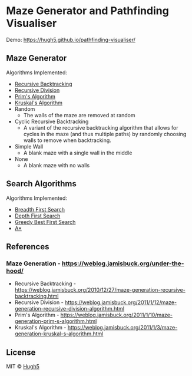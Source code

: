 # Maze Generator and Pathfinding Visualiser

Demo: https://hugh5.github.io/pathfinding-visualiser/

## Maze Generator

Algorithms Implemented:

-   [Recursive Backtracking](https://weblog.jamisbuck.org/2010/12/27/maze-generation-recursive-backtracking.html)
-   [Recursive Division](https://weblog.jamisbuck.org/2011/1/12/maze-generation-recursive-division-algorithm.html)
-   [Prim's Algorithm](https://weblog.jamisbuck.org/2011/1/10/maze-generation-prim-s-algorithm.html)
-   [Kruskal's Algorithm](https://weblog.jamisbuck.org/2011/1/3/maze-generation-kruskal-s-algorithm.html)
-   Random
    -   The walls of the maze are removed at random
-   Cyclic Recursive Backtracking
    -   A variant of the recursive backtracking algorithm that allows for cycles in the maze (and thus multiple paths) by randomly choosing walls to remove when backtracking.
-   Simple Wall
    -   A blank maze with a single wall in the middle
-   None
    -   A blank maze with no walls

## Search Algorithms

Algorithms Implemented:

-   [Breadth First Search](https://en.wikipedia.org/wiki/Breadth-first_search)
-   [Depth First Search](https://en.wikipedia.org/wiki/Depth-first_search)
-   [Greedy Best First Search](https://en.wikipedia.org/wiki/Best-first_search)
-   [A\*](https://en.wikipedia.org/wiki/A*_search_algorithm)

## References

### Maze Generation - https://weblog.jamisbuck.org/under-the-hood/

-   Recursive Backtracking - https://weblog.jamisbuck.org/2010/12/27/maze-generation-recursive-backtracking.html
-   Recursive Division - https://weblog.jamisbuck.org/2011/1/12/maze-generation-recursive-division-algorithm.html
-   Prim's Algorithm - https://weblog.jamisbuck.org/2011/1/10/maze-generation-prim-s-algorithm.html
-   Kruskal's Algorithm - https://weblog.jamisbuck.org/2011/1/3/maze-generation-kruskal-s-algorithm.html

## License

MIT © [Hugh5](https://github.com/hugh5)
